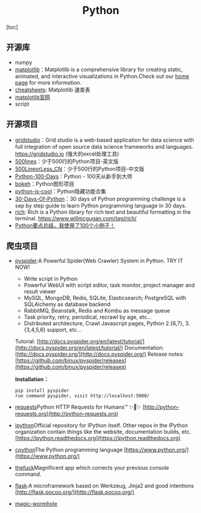 <h1 align="center">Python</h1>
[toc]

## 开源库

* numpy
* [matplotlib](https://github.com/matplotlib/matplotlib)：Matplotlib is a comprehensive library for creating static, animated, and interactive visualizations in Python.Check out our [home page](https://matplotlib.org/) for more information.
* [cheatsheets](https://github.com/matplotlib/cheatsheets): Matplotlib 速查表
* [matplotlib官网](https://matplotlib.org/)
* script

## 开源项目

* [gridstudio](https://github.com/ricklamers/gridstudio)：Grid studio is a web-based application for data science with full integration of open source data science frameworks and languages. https://gridstudio.io (强大的excel处理工具)
* [500lines](https://github.com/aosabook/500lines)：少于500行的Python项目-英文版
* [500LineorLess_CN](https://github.com/HT524/500LineorLess_CN)：少于500行的Python项目-中文版
* [Python-100-Days](https://github.com/jackfrued/Python-100-Days)：Python - 100天从新手到大师
* [bokeh](https://github.com/bokeh/bokeh)：Python图形项目
* [python-is-cool](https://github.com/chiphuyen/python-is-cool)：Python隐藏功能合集
* [30-Days-Of-Python](https://github.com/Asabeneh/30-Days-Of-Python)：30 days of Python programming challenge is a sep by step guide to learn Python programming language in 30 days.
* [rich](https://github.com/willmcgugan/rich): Rich is a Python library for rich text and beautiful formatting in the terminal. https://www.willmcgugan.com/tag/rich/
* [Python要点总结，我使用了100个小例子！](https://mp.weixin.qq.com/s/eFYDW20YPynjsW_jcp-QWw)

## 爬虫项目

* [pyspider](https://github.com/binux/pyspider):A Powerful Spider(Web Crawler) System in Python. TRY IT NOW!

    * Write script in Python
    * Powerful WebUI with script editor, task monitor, project manager and result viewer
    * MySQL, MongoDB, Redis, SQLite, Elasticsearch; PostgreSQL with SQLAlchemy as database backend
    * RabbitMQ, Beanstalk, Redis and Kombu as message queue
    * Task priority, retry, periodical, recrawl by age, etc...
    * Distributed architecture, Crawl Javascript pages, Python 2.{6,7}, 3.{3,4,5,6} support, etc...
    
    Tutorial: [http://docs.pyspider.org/en/latest/tutorial/](http://docs.pyspider.org/en/latest/tutorial/)
    Documentation: [http://docs.pyspider.org/](http://docs.pyspider.org/)
    Release notes: [https://github.com/binux/pyspider/releases](https://github.com/binux/pyspider/releases)
    
    **Installation：**
     ```
     pip install pyspider
     run command pyspider, visit http://localhost:5000/
     ```
* [requests](https://github.com/requests/requests)Python HTTP Requests for Humans™ ✨🍰✨ [http://python-requests.org](http://python-requests.org)
* [ipython](https://github.com/ipython/ipython)Official repository for IPython itself. Other repos in the IPython organization contain things like the website, documentation builds, etc. [https://ipython.readthedocs.org](https://ipython.readthedocs.org)
* [cpython](https://github.com/python/cpython)The Python programming language [https://www.python.org/](https://www.python.org/)
* [thefuck](https://github.com/nvbn/thefuck)Magnificent app which corrects your previous console command.
* [flask](https://github.com/pallets/flask):A microframework based on Werkzeug, Jinja2 and good intentions [http://flask.pocoo.org/](http://flask.pocoo.org/)
* [magic-wormhole](https://github.com/warner/magic-wormhole)




